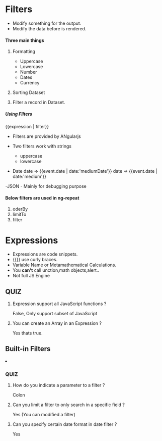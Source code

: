 # Filters

- Modify something for the output.
- Modify the data before is rendered.


#### Three main things

1. Formatting
	- Uppercase
	- Lowercase
	- Number
	- Dates
	- Currency

2. Sorting Dataset

3. Filter a record in Dataset.

##### Using Filters

{{expression | filter}}

- Filters are provided by ANgularjs
- Two filters work with strings
	- uppercase
	- lowercase

- Date
	date => {{event.date | date:'mediumDate'}}
	date => {{event.date | date:'medium'}}

-JSON
	- Mainly for debugging purpose


#### Below filters are used in ng-repeat
1. oderBy
2. limitTo
3. filter


# Expressions
- Expressions are code snippets.
- {{}} use curly braces.
- Variable Name or Metamathematical Calculations.
- You **can't** call unction,math objects,alert..
- Not full JS Engine


## QUIZ

1. Expression support all JavaScript functions ?

	False, Only support subset of JavaScript

2. You can create an Array in an Expression ?

	Yes thats true.

## Built-in Filters

<li ng-repeat="session in event.sessions | orderBy:sortOrder | limitTo:20 | filter:query">

### QUIZ

1. How do you indicate a parameter to a filter ?

	Colon

2. Can you limit a filter to only search in a specific field ?

	Yes (You can modified a filter)

3. Can you specify certain date format in date filter ?

	Yes
